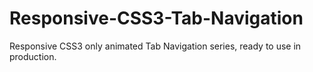 # Responsive-CSS3-Tab-Navigation
Responsive  CSS3 only animated Tab Navigation series, ready to use in production.

